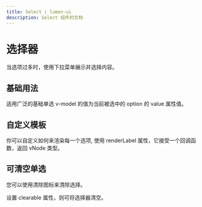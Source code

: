 ```yaml
---
title: Select | lumen-ui
description: Select 组件的文档
---
```

# 选择器

当选项过多时，使用下拉菜单展示并选择内容。

## 基础用法

适用广泛的基础单选 v-model 的值为当前被选中的 option 的 value 属性值。

<preview path="../demo/Select/Basic.vue" title="基础选择器" description="Select 基础选择器"></preview>

## 自定义模板
你可以自定义如何来渲染每一个选项, 使用 renderLabel 属性，它接受一个回调函数，返回 vNode 类型。

<preview path="../demo/Select/Template.vue" title="基础选择器" description="Select 基础选择器"></preview>

## 可清空单选
您可以使用清除图标来清除选择。

设置 clearable 属性，则可将选择器清空。

<preview path="../demo/Select/Clear.vue" title="基础选择器" description="Select 基础选择器"></preview>

